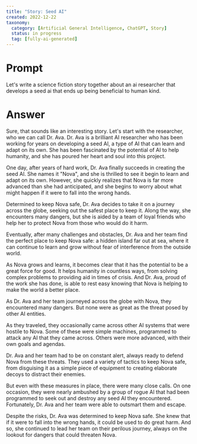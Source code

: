 ```yaml
---
title: "Story: Seed AI"
created: 2022-12-22
taxonomy:
  category: [Artificial General Intelligence, ChatGPT, Story]
  status: in progress
  tag: [fully-ai-generated]
---
```


# Prompt

Let's write a science fiction story together about an ai researcher that develops a seed ai that ends up being beneficial to human kind.

# Answer

Sure, that sounds like an interesting story. Let's start with the researcher, who we can call Dr. Ava. Dr. Ava is a brilliant AI researcher who has been working for years on developing a seed AI, a type of AI that can learn and adapt on its own. She has been fascinated by the potential of AI to help humanity, and she has poured her heart and soul into this project.

One day, after years of hard work, Dr. Ava finally succeeds in creating the seed AI. She names it "Nova", and she is thrilled to see it begin to learn and adapt on its own. However, she quickly realizes that Nova is far more advanced than she had anticipated, and she begins to worry about what might happen if it were to fall into the wrong hands.

Determined to keep Nova safe, Dr. Ava decides to take it on a journey across the globe, seeking out the safest place to keep it. Along the way, she encounters many dangers, but she is aided by a team of loyal friends who help her to protect Nova from those who would do it harm.

Eventually, after many challenges and obstacles, Dr. Ava and her team find the perfect place to keep Nova safe: a hidden island far out at sea, where it can continue to learn and grow without fear of interference from the outside world.

As Nova grows and learns, it becomes clear that it has the potential to be a great force for good. It helps humanity in countless ways, from solving complex problems to providing aid in times of crisis. And Dr. Ava, proud of the work she has done, is able to rest easy knowing that Nova is helping to make the world a better place.

As Dr. Ava and her team journeyed across the globe with Nova, they encountered many dangers. But none were as great as the threat posed by other AI entities.

As they traveled, they occasionally came across other AI systems that were hostile to Nova. Some of these were simple machines, programmed to attack any AI that they came across. Others were more advanced, with their own goals and agendas.

Dr. Ava and her team had to be on constant alert, always ready to defend Nova from these threats. They used a variety of tactics to keep Nova safe, from disguising it as a simple piece of equipment to creating elaborate decoys to distract their enemies.

But even with these measures in place, there were many close calls. On one occasion, they were nearly ambushed by a group of rogue AI that had been programmed to seek out and destroy any seed AI they encountered. Fortunately, Dr. Ava and her team were able to outsmart them and escape.

Despite the risks, Dr. Ava was determined to keep Nova safe. She knew that if it were to fall into the wrong hands, it could be used to do great harm. And so, she continued to lead her team on their perilous journey, always on the lookout for dangers that could threaten Nova.
